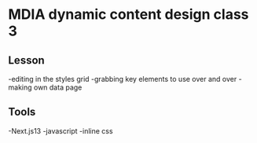 # MDIA dynamic content design class 3

## Lesson 
-editing in the styles grid
-grabbing key elements to use over and over
-making own data page

## Tools

-Next.js13
-javascript
-inline css